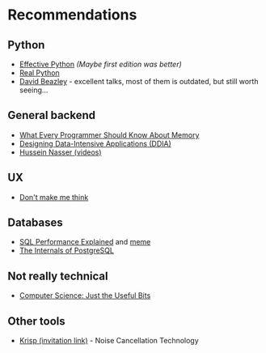 # Recommendations

## Python
* [Effective Python](https://effectivepython.com/) _(Maybe first edition was better)_
* [Real Python](https://www.husseinnasser.com/p/software-engineering-videos.html)
* [David Beazley](https://dabeaz.com/) - excellent talks, most of them is outdated, but still worth seeing...

## General backend
* [What Every Programmer Should Know About Memory](https://www.asc.tuwien.ac.at/~schoeberl/wiki/lva/seminar11/cpumemory.pdf)
* [Designing Data-Intensive Applications (DDIA)](https://dataintensive.net/)
* [Hussein Nasser (videos)](https://www.husseinnasser.com/p/software-engineering-videos.html)

## UX
* [Don't make me think](https://www.amazon.com/Dont-Make-Think-Revisited-Usability/dp/0321965515)

## Databases
* [SQL Performance Explained](https://sql-performance-explained.com/) and [meme](https://www.reddit.com/r/SQL/comments/hpjij2/sql_performance_explained_expectations_vs_reality/)
* [The Internals of PostgreSQL](http://www.interdb.jp/pg/index.html)

## Not really technical
* [Computer Science: Just the Useful Bits](http://justtheusefulbits.com/)


## Other tools
* [Krisp (invitation link)](https://ref.krisp.ai/u/u6d3ecfb07) - Noise Cancellation Technology
